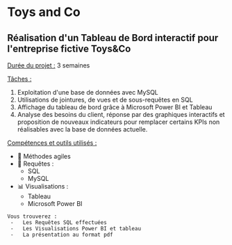 # Toys and Co

## Réalisation d'un Tableau de Bord interactif pour l'entreprise fictive Toys&Co

<ins>Durée du projet :</ins> 3 semaines

<ins>Tâches :</ins>
1. Exploitation d'une base de données avec MySQL
2. Utilisations de jointures, de vues et de sous-requêtes en SQL
3. Affichage du tableau de bord grâce à Microsoft Power BI et Tableau
4. Analyse des besoins du client, réponse par des graphiques interactifs et proposition de nouveaux indicateurs pour remplacer certains KPIs non réalisables avec la base de données actuelle.

<ins>Compétences et outils utilisés :</ins>
* :briefcase: Méthodes agiles
* :page_facing_up: Requêtes :
  * SQL
  * MySQL
* :bar_chart: Visualisations : 
  * Tableau
  * Microsoft Power BI
  
```    
Vous trouverez :  
 -   Les Requêtes SQL effectuées   
 -   Les Visualisations Power BI et tableau  
 -   La présentation au format pdf
```
